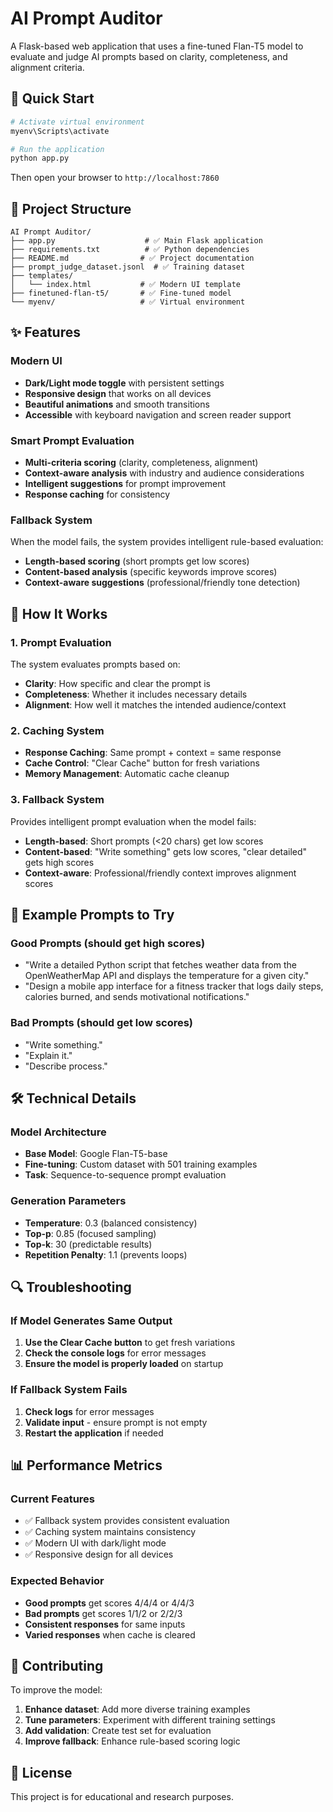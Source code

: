 # AI Prompt Auditor

A Flask-based web application that uses a fine-tuned Flan-T5 model to evaluate and judge AI prompts based on clarity, completeness, and alignment criteria.

## 🚀 **Quick Start**

```bash
# Activate virtual environment
myenv\Scripts\activate

# Run the application
python app.py
```

Then open your browser to `http://localhost:7860`

## 📁 **Project Structure**

```
AI Prompt Auditor/
├── app.py                    # ✅ Main Flask application
├── requirements.txt          # ✅ Python dependencies
├── README.md                # ✅ Project documentation
├── prompt_judge_dataset.jsonl  # ✅ Training dataset
├── templates/
│   └── index.html           # ✅ Modern UI template
├── finetuned-flan-t5/       # ✅ Fine-tuned model
└── myenv/                   # ✅ Virtual environment
```

## ✨ **Features**

### **Modern UI**
- **Dark/Light mode toggle** with persistent settings
- **Responsive design** that works on all devices
- **Beautiful animations** and smooth transitions
- **Accessible** with keyboard navigation and screen reader support

### **Smart Prompt Evaluation**
- **Multi-criteria scoring** (clarity, completeness, alignment)
- **Context-aware analysis** with industry and audience considerations
- **Intelligent suggestions** for prompt improvement
- **Response caching** for consistency

### **Fallback System**
When the model fails, the system provides intelligent rule-based evaluation:
- **Length-based scoring** (short prompts get low scores)
- **Content-based analysis** (specific keywords improve scores)
- **Context-aware suggestions** (professional/friendly tone detection)

## 🔧 **How It Works**

### **1. Prompt Evaluation**
The system evaluates prompts based on:
- **Clarity**: How specific and clear the prompt is
- **Completeness**: Whether it includes necessary details
- **Alignment**: How well it matches the intended audience/context

### **2. Caching System**
- **Response Caching**: Same prompt + context = same response
- **Cache Control**: "Clear Cache" button for fresh variations
- **Memory Management**: Automatic cache cleanup

### **3. Fallback System**
Provides intelligent prompt evaluation when the model fails:
- **Length-based**: Short prompts (<20 chars) get low scores
- **Content-based**: "Write something" gets low scores, "clear detailed" gets high scores
- **Context-aware**: Professional/friendly context improves alignment scores

## 🎯 **Example Prompts to Try**

### **Good Prompts** (should get high scores)
- "Write a detailed Python script that fetches weather data from the OpenWeatherMap API and displays the temperature for a given city."
- "Design a mobile app interface for a fitness tracker that logs daily steps, calories burned, and sends motivational notifications."

### **Bad Prompts** (should get low scores)
- "Write something."
- "Explain it."
- "Describe process."

## 🛠 **Technical Details**

### **Model Architecture**
- **Base Model**: Google Flan-T5-base
- **Fine-tuning**: Custom dataset with 501 training examples
- **Task**: Sequence-to-sequence prompt evaluation

### **Generation Parameters**
- **Temperature**: 0.3 (balanced consistency)
- **Top-p**: 0.85 (focused sampling)
- **Top-k**: 30 (predictable results)
- **Repetition Penalty**: 1.1 (prevents loops)

## 🔍 **Troubleshooting**

### **If Model Generates Same Output**
1. **Use the Clear Cache button** to get fresh variations
2. **Check the console logs** for error messages
3. **Ensure the model is properly loaded** on startup

### **If Fallback System Fails**
1. **Check logs** for error messages
2. **Validate input** - ensure prompt is not empty
3. **Restart the application** if needed

## 📊 **Performance Metrics**

### **Current Features**
- ✅ Fallback system provides consistent evaluation
- ✅ Caching system maintains consistency
- ✅ Modern UI with dark/light mode
- ✅ Responsive design for all devices

### **Expected Behavior**
- **Good prompts** get scores 4/4/4 or 4/4/3
- **Bad prompts** get scores 1/1/2 or 2/2/3
- **Consistent responses** for same inputs
- **Varied responses** when cache is cleared

## 🤝 **Contributing**

To improve the model:
1. **Enhance dataset**: Add more diverse training examples
2. **Tune parameters**: Experiment with different training settings
3. **Add validation**: Create test set for evaluation
4. **Improve fallback**: Enhance rule-based scoring logic

## 📝 **License**

This project is for educational and research purposes. 